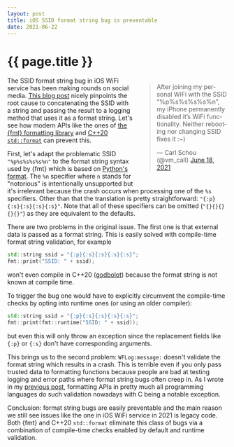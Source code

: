 ```yaml
---
layout: post
title: iOS SSID format string bug is preventable
date: 2021-06-22
---
```


{{ page.title }}
================

<div class="separator" style="clear:right; float:right; margin-left:1em; margin-bottom:1em; width: 40%">
<blockquote class="twitter-tweet"><p lang="en" dir="ltr">After joining my personal WiFi with the SSID “%p%s%s%s%s%n”, my iPhone permanently disabled it’s WiFi functionality. Neither rebooting nor changing SSID fixes it :~)</p>&mdash; Carl Schou (@vm_call) <a href="https://twitter.com/vm_call/status/1405937492642123782?ref_src=twsrc%5Etfw">June 18, 2021</a></blockquote> <script async src="https://platform.twitter.com/widgets.js" charset="utf-8"></script>
</div>

The SSID format string bug in iOS WiFi service has been making rounds on social
media.
[This blog post](https://blog.chichou.me/2021/06/20/quick-analysis-wifid/)
nicely pinpoints the root cause to concatenating the SSID with a string
and passing the result to a logging method that uses it as a format string.
Let's see how modern APIs like the ones of [the {fmt} formatting library](
https://github.com/fmtlib/fmt) and [C++20 `std::format`](
ttps://en.cppreference.com/w/cpp/utility/format/format) can prevent this.

First, let's adapt the problematic SSID `"%p%s%s%s%s%n"` to the format string
syntax used by {fmt} which is based on [Python's format](
https://docs.python.org/3/library/string.html#format-string-syntax).
The `%n` specifier where
`n` stands for "notorious" is intentionally unsupported but it's irrelevant
because the crash occurs when processing one of the `%s` specifiers. Other than
that the translation is pretty straightforward: `"{:p}{:s}{:s}{:s}{:s}"`.
Note that all of these specifiers can be omitted (`"{}{}{}{}{}"`) as they
are equivalent to the defaults.

There are two problems in the original issue. The first one is that external
data is passed as a format string. This is easily solved with compile-time
format string validation, for example

```c++
std::string ssid = "{:p}{:s}{:s}{:s}{:s}";
fmt::print("SSID: " + ssid);
```

won't even compile in C++20 ([godbolot](https://godbolt.org/z/fEco8Yhas))
because the format string is not known at compile time.

To trigger the bug one would have to explicitly circumvent the compile-time
checks by opting into runtime ones (or using an older compiler):

```c++
std::string ssid = "{:p}{:s}{:s}{:s}{:s}";
fmt::print(fmt::runtime("SSID: " + ssid));
```

but even this will only throw an exception since the replacement fields like
`{:p}` or `{:s}` don't have corresponding arguments.

This brings us to the second problem: `WFLog:message:` doesn't validate the
format string which results in a crash. This is terrible even if you only pass
trusted data to formatting functions because people are bad at testing logging
and error paths where format string bugs often creep in. As I wrote in my
[previous post](https://www.zverovich.net/2021/06/16/safe-formatting-api.html),
formatting APIs in pretty much all programming languages do such validation
nowadays with C being a notable exception.

Conclusion: format string bugs are easily preventable and the main reason we
still see issues like the one in iOS WiFi service in 2021 is legacy code.
Both {fmt} and C++20 `std::format` eliminate this class of bugs via a
combination of compile-time checks enabled by default and runtime validation.
